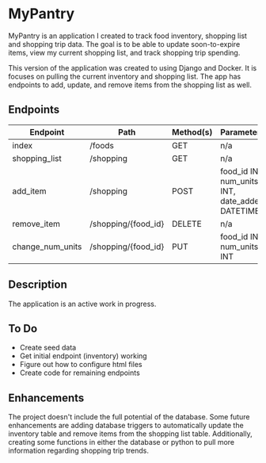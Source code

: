 # MyPantry

MyPantry is an application I created to track food inventory, shopping list and shopping trip data.  The goal is to be able to update soon-to-expire items, view my current shopping list, and track shopping trip spending.

This version of the application was created to using Django and Docker.  It is focuses on pulling the current inventory and shopping list.  The app has endpoints to add, update, and remove items from the shopping list as well.


## Endpoints

Endpoint | Path | Method(s) | Parameter(s)
---|---|---|---
index|/foods|GET|n/a
shopping_list|/shopping|GET|n/a
add_item|/shopping|POST|food_id INT, num_units INT, date_added DATETIME
remove_item|/shopping/{food_id}|DELETE|n/a
change_num_units|/shopping/{food_id}|PUT|food_id INT, num_units INT

## Description

The application is an active work in progress.

## To Do

* Create seed data
* Get initial endpoint (inventory) working
* Figure out how to configure html files
* Create code for remaining endpoints

## Enhancements

The project doesn't include the full potential of the database.  Some future enhancements are adding database triggers to automatically update the inventory table and remove items from the shopping list table.  Additionally, creating some functions in either the database or python to pull more information regarding shopping trip trends.